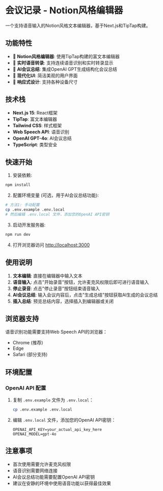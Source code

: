 # 会议记录 - Notion风格编辑器

一个支持语音输入的Notion风格文本编辑器，基于Next.js和TipTap构建。

## 功能特性

- 📝 **Notion风格编辑器**: 使用TipTap构建的富文本编辑器
- 🎤 **实时语音转录**: 支持连续语音识别和实时转录显示
- 🤖 **AI会议总结**: 集成OpenAI GPT生成结构化会议总结
- 🎨 **现代化UI**: 简洁美观的用户界面
- 📱 **响应式设计**: 支持各种设备尺寸

## 技术栈

- **Next.js 15**: React框架
- **TipTap**: 富文本编辑器
- **Tailwind CSS**: 样式框架
- **Web Speech API**: 语音识别
- **OpenAI GPT-4o**: AI会议总结
- **TypeScript**: 类型安全

## 快速开始

1. 安装依赖:
```bash
npm install
```

2. 配置环境变量 (可选，用于AI会议总结功能):
```bash
# 方法1: 手动配置
cp .env.example .env.local
# 然后编辑 .env.local 文件，添加您的OpenAI API密钥
```

3. 启动开发服务器:
```bash
npm run dev
```

4. 打开浏览器访问 [http://localhost:3000](http://localhost:3000)

## 使用说明

1. **文本编辑**: 直接在编辑器中输入文本
2. **语音输入**: 点击"开始录音"按钮，允许麦克风权限后即可进行语音输入
3. **停止录音**: 点击"停止录音"按钮结束语音输入
4. **AI会议总结**: 输入会议内容后，点击"生成总结"按钮获取AI生成的会议总结
5. **插入总结**: 预览总结内容，选择插入到编辑器或关闭

## 浏览器支持

语音识别功能需要支持Web Speech API的浏览器：
- Chrome (推荐)
- Edge
- Safari (部分支持)

## 环境配置

### OpenAI API 配置

1. 复制 `.env.example` 文件为 `.env.local`：
   ```bash
   cp .env.example .env.local
   ```

2. 编辑 `.env.local` 文件，添加您的OpenAI API密钥：
   ```
   OPENAI_API_KEY=your_actual_api_key_here
   OPENAI_MODEL=gpt-4o
   ```

## 注意事项

- 首次使用需要允许麦克风权限
- 语音识别需要网络连接
- AI会议总结功能需要配置OpenAI API密钥
- 建议在安静的环境中使用语音功能以获得最佳效果
